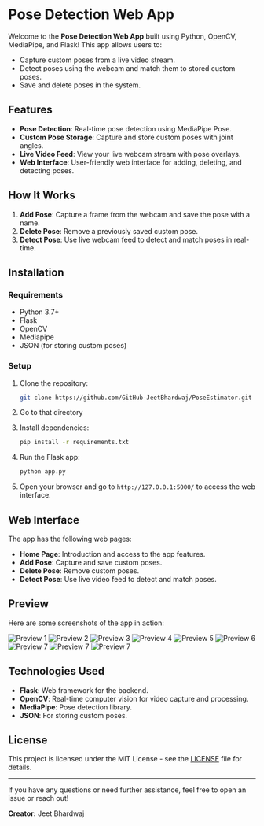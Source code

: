 
# Pose Detection Web App

Welcome to the **Pose Detection Web App** built using Python, OpenCV, MediaPipe, and Flask! This app allows users to:

- Capture custom poses from a live video stream.
- Detect poses using the webcam and match them to stored custom poses.
- Save and delete poses in the system.

## Features

- **Pose Detection**: Real-time pose detection using MediaPipe Pose.
- **Custom Pose Storage**: Capture and store custom poses with joint angles.
- **Live Video Feed**: View your live webcam stream with pose overlays.
- **Web Interface**: User-friendly web interface for adding, deleting, and detecting poses.

## How It Works

1. **Add Pose**: Capture a frame from the webcam and save the pose with a name.
2. **Delete Pose**: Remove a previously saved custom pose.
3. **Detect Pose**: Use live webcam feed to detect and match poses in real-time.

## Installation

### Requirements

- Python 3.7+
- Flask
- OpenCV
- Mediapipe
- JSON (for storing custom poses)

### Setup

1. Clone the repository:
   ```bash
   git clone https://github.com/GitHub-JeetBhardwaj/PoseEstimator.git
   ```

2. Go to that directory
   
3. Install dependencies:
   ```bash
   pip install -r requirements.txt
   ```

4. Run the Flask app:
   ```bash
   python app.py
   ```

5. Open your browser and go to `http://127.0.0.1:5000/` to access the web interface.

## Web Interface

The app has the following web pages:

- **Home Page**: Introduction and access to the app features.
- **Add Pose**: Capture and save custom poses.
- **Delete Pose**: Remove custom poses.
- **Detect Pose**: Use live video feed to detect and match poses.

## Preview

Here are some screenshots of the app in action:

![Preview 1](https://github.com/GitHub-JeetBhardwaj/PoseEstimator/blob/main/Assets/p1.png)
![Preview 2](https://github.com/GitHub-JeetBhardwaj/PoseEstimator/blob/main/Assets/p2.png)
![Preview 3](https://github.com/GitHub-JeetBhardwaj/PoseEstimator/blob/main/Assets/p3.png)
![Preview 4](https://github.com/GitHub-JeetBhardwaj/PoseEstimator/blob/main/Assets/p4.png)
![Preview 5](https://github.com/GitHub-JeetBhardwaj/PoseEstimator/blob/main/Assets/p6.png)
![Preview 6](https://github.com/GitHub-JeetBhardwaj/PoseEstimator/blob/main/Assets/p7.png)
![Preview 7](https://github.com/GitHub-JeetBhardwaj/PoseEstimator/blob/main/Assets/p8.png)
![Preview 7](https://github.com/GitHub-JeetBhardwaj/PoseEstimator/blob/main/Assets/p9.png)
![Preview 7](https://github.com/GitHub-JeetBhardwaj/PoseEstimator/blob/main/Assets/p10.png)

## Technologies Used

- **Flask**: Web framework for the backend.
- **OpenCV**: Real-time computer vision for video capture and processing.
- **MediaPipe**: Pose detection library.
- **JSON**: For storing custom poses.

## License

This project is licensed under the MIT License - see the [LICENSE](LICENSE) file for details.

---

If you have any questions or need further assistance, feel free to open an issue or reach out!

**Creator:** Jeet Bhardwaj
